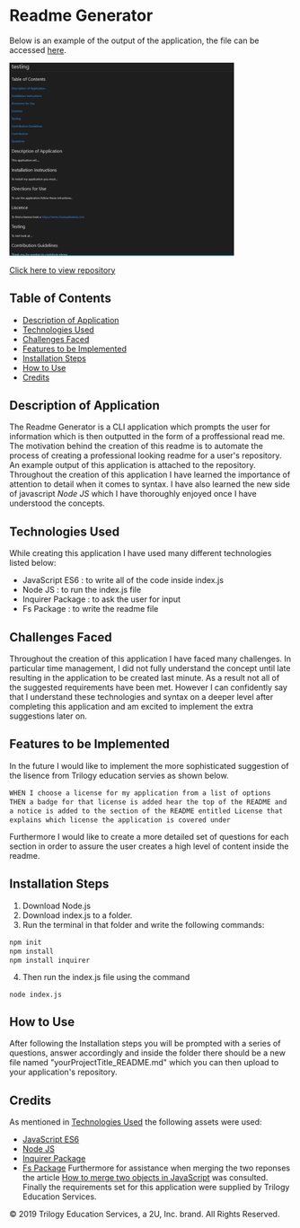 # Readme Generator
Below is an example of the output of the application, the file can be accessed [here](testing_README.md).


<img src="outputeg.png" width="400"  alt="Output Example"/>

[Click here to view repository](https://anjkrish2608.github.io/readmeGenerator/)

## Table of Contents

* [Description of Application](#des)
* [Technologies Used](#tech)
* [Challenges Faced](#chall)
* [Features to be Implemented](#dev)
* [Installation Steps](#insta)
* [How to Use](#use)
* [Credits](#cred)

<a id="des"></a>

## Description of Application
The Readme Generator is a CLI application which prompts the user for information which is then outputted in the form of a proffessional read me. The motivation behind the creation of this readme is to automate the process of creating a professional looking readme for a user's repository. An example output of this application is attached to the repository. Throughout the creation of this application I have learned the importance of attention to detail when it comes to syntax. I have also learned the new side of javascript *Node JS* which I have thoroughly enjoyed once I have understood the concepts.

<a id="tech"></a>

## Technologies Used
While creating this application I have used many different technologies listed below:

* JavaScript ES6 : to write all of the code inside index.js
* Node JS : to run the index.js file
* Inquirer Package : to ask the user for input
* Fs Package : to write the readme file

<a id="chall"></a>

## Challenges Faced
Throughout the creation of this application I have faced many challenges. In particular time management, I did not fully understand the concept until late resulting in the application to be created last minute. As a result not all of the suggested requirements have been met. However I can confidently say that I understand these technologies and syntax on a deeper level after completing this application and am excited to implement the extra suggestions later on.

<a id="dev"></a>

## Features to be Implemented
In the future I would like to implement the more sophisticated suggestion of the lisence from Trilogy education servies as shown below. 
```
WHEN I choose a license for my application from a list of options
THEN a badge for that license is added hear the top of the README and a notice is added to the section of the README entitled License that explains which license the application is covered under
```
Furthermore I would like to create a more detailed set of questions for each section in order to assure the user creates a high level of content inside the readme.


<a id="insta"></a>

## Installation Steps
1. Download Node.js
2. Download index.js to a folder.
3. Run the terminal in that folder and write the following commands:
```
npm init
npm install
npm install inquirer
```
4. Then run the index.js file using the command
```
node index.js
```

<a id="use"></a>

## How to Use
After following the Installation steps you will be prompted with a series of questions, answer accordingly and inside the folder there should be a new file named \"yourProjectTitle\_README.md\" which you can then upload to your application's repository.

<a id="cred"></a>

## Credits
As mentioned in [Technologies Used](#tech) the following assets were used:
* [JavaScript ES6](https://www.javascript.com/)
* [Node JS](https://nodejs.org/en/)
* [Inquirer Package](https://www.npmjs.com/package/inquirer)
* [Fs Package](https://www.npmjs.com/package/fs)
Furthermore for assistance when merging the two reponses the article [How to merge two objects in JavaScript](https://flaviocopes.com/how-to-merge-objects-javascript/) was consulted. Finally the requirements set for this application were supplied by Trilogy Education Services.

© 2019 Trilogy Education Services, a 2U, Inc. brand. All Rights Reserved.
